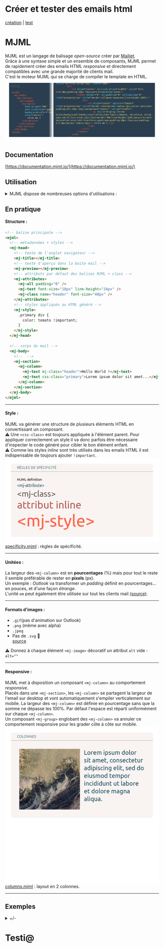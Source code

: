 # Créer et tester des emails html

[création](#mjml) | [test](#testi)

# MJML

MJML est un langage de balisage *open-source* créer par [Mailjet](https://www.mailjet.com/).  
Grâce à une syntaxe simple et un ensemble de composants, MJML permet de rapidement créer des emails HTML *responsive* et directement compatibles avec une grande majorité de clients mail.  
C'est le moteur MJML qui se charge de compiler le template en HTML.
![code](demo/assets/code.png)

## Documentation

[https://documentation.mjml.io/](https://documentation.mjml.io/)

## Utilisation
<details>
<summary>MJML dispose de nombreuses options d'utilisations :</summary>

- [éditeur en ligne](https://mjml.io/try-it-live)
- [application desktop](https://mjmlio.github.io/mjml-app/)
- dans **VS Code** grâce à une [extension](https://github.com/mjmlio/vscode-mjml)
- en [ligne de commande](https://github.com/mjmlio/mjml/blob/master/packages/mjml-cli/README.md)
- dans [Node.js](https://documentation.mjml.io/#inside-node-js)
- [API](https://mjml.io/api) gratuite
- \+ les outils développés par la [communauté](https://mjml.io/community)...

</details>

## En pratique

#### Structure :

```html
<!-- balise principale -->
<mjml>
  <!-- métadonnées + styles -->
  <mj-head>
    <!-- texte de l'onglet navigateur -->
    <mj-title></mj-title>
    <!-- texte d'aperçu dans la boite mail -->
    <mj-preview></mj-preview>
    <!-- attributs par défaut des balises MJML + class -->
    <mj-attributes>
      <mj-all padding="0" />
      <mj-text font-size="18px" line-height="24px" />
      <mj-class name="header" font-size="48px" />
    </mj-attributes>
    <!-- styles appliqués au HTML généré -->
    <mj-style>
      .primary div {
        color: tomato !important;
      }
    </mj-style>
  </mj-head>
  
  <!-- corps du mail -->
  <mj-body>
    <!--  -->
    <mj-section>
      <mj-column>
        <mj-text mj-class="header">Hello World !</mj-text>
        <mj-text css-class="primary">Lorem ipsum dolor sit amet...</mj-text>
      </mj-column>
    </mj-section>
  </mj-body>
</mjml>
```
---

#### Style :

MJML va générer une structure de plusieurs éléments HTML en convertissant un composant.  
:warning: Une `<css-class>` est toujours appliquée à l'élément parent. Pour appliquer correctement un style il va donc parfois être nécessaire d'inspecter le code généré pour cibler le bon élément enfant.  
:warning: Comme les styles *inline* sont très utilisés dans les emails HTML il est indispensable de toujours ajouter `!important`.  
![specificity](./demo/assets/specificity.gif)  
[specificity.mjml](./demo/specificity.mjml) : règles de spécificité.

---

#### Unitées :
La largeur des `<mj-column>` est en **pourcentages** (%) mais pour tout le reste il semble préférable de rester en **pixels** (px).  
Un exemple : *Outlook* va transformer un *padding* définit en pourcentages... en pouces, et d'une façon *étrange*.  
L'unité `em` peut également être utilisée sur tout les clients mail [(source)](https://www.caniemail.com/features/css-unit-em/).

---

#### Formats d'images :
- `.gif`(pas d'animation sur Outlook)
- `.png` (même avec alpha)
- `.jpeg`
- Pas de `.svg` :no_entry_sign:  
[source](https://www.caniemail.com/search/?s=image%20format)  

:warning: Donnez à chaque élément `<mj-image>` décoratif un attribut `alt` vide : `alt=""`

---

#### Responsive :

MJML met à disposition un composant `<mj-column>` au comportement *responsive*.  
Placés dans une `<mj-section>`, les `<mj-column>` se partagent la largeur de l'email sur desktop et vont automatiquement s'empiler verticalement sur mobile. La largeur des `<mj-column>` est définie en pourcentage sans que la somme ne dépasse les 100%. Par défaut l'espace est réparti uniformément sur chaque `<mj-column>`.  
Un composant `<mj-group>` englobant des `<mj-column>` va annuler ce comportement responsive pour les grader côte à côte sur mobile.  
![columns](./demo/assets/columns.gif)  
[columns.mjml](./demo/columns.mjml) : layout en 2 colonnes.

---

## Exemples

<details>
<summary>+/-</summary>

#### CSS Media query


Support : [plutôt bon](https://www.caniemail.com/features/css-at-media/).  
Il faut bien les placer dans une balise `<mj-style>` **SANS** l'attribut `<inline>`. Vous pouvez créer plusieurs balises `<mj-style>` dans `<mj-head>`.  
:warning: Utilisez la règle `!important` sur chaque propriété.

```html
<mj-head>
  ...
  <mj-style inline="inline">
    .mobile table {
      display: none !important;
      mso-hide: all;
    }
  </mj-style>

  <!-- mj-style SANS l'attribut inline -->
  <mj-style>
    @media (max-width: 481px) {
      .paragraph div {
        font-size: 16px !important;
        color: tomato !important;
      }
      .desktop table {
        display: none !important;
        mso-hide: all;
      }
      .mobile table {
        display: table !important;
      }
    }
  </mj-style>
</mj-head>
```

![media_query](./demo/assets/media_query.gif)  
[media_query.mjml](./demo/media_query.mjml) : afficher/masquer des images différentes sur mobile et desktop et appliquer différents styles à un même élément.

---

#### Police distante

Support : [très mauvais](https://www.caniemail.com/features/css-at-font-face/).  
Utilisez la balise `<mj-font>` dans `<mj-head>` et pointez l'attribut `href` vers un fichier contenant la déclaration `@font-face` de la police (ex : [Creepster](https://fonts.googleapis.com/css2?family=Creepster)).

```html
<mj-head>
  ...
  <mj-font name="Creepster" href="https://fonts.googleapis.com/css2?family=Creepster" />
  ...
</mj-head>

<mj-body>
  ...
  <mj-section>
    <mj-column>
      <mj-text font-family="Creepster, sans-serif">
        custom font
      </mj-text>
    </mj-column>
  </mj-section>
  ...
</mj-body>
```

![custom_font](./demo/assets/custom_font.gif)  
[custom_font.mjml](./demo/custom_font.mjml) : appliquer une police distante.

---

#### Image de fond (fenêtre client)

Support : bon... sauf sur Outlook (Windows) mais possibilité de faire mieux directement dans le html.
Utilisez l'attribut `full-width="full-width"` sur la balise `<mj-wrapper>` et pointez l'attribut `background-url` vers le fichier image.

```html
  <mj-body>
    <mj-wrapper background-url="./assets/pattern.png" background-size="400px">
      ...
    </mj-wrapper>
  </mj-body>
```

![background_image](./demo/assets/background_image.gif)  
[background_image.mjml](./demo/background_image.mjml) : appliquer une image de fond sur toute la fenêtre du client.

---

#### Dark mode

TODO...

---

</details>

# Testi@ 
